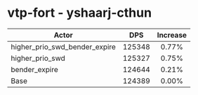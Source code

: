 # vtp-fort - yshaarj-cthun
| Actor | DPS | Increase |
|---|:---:|:---:|
|higher_prio_swd_bender_expire|125348|0.77%|
|higher_prio_swd|125327|0.75%|
|bender_expire|124644|0.21%|
|Base|124389|0.00%|
